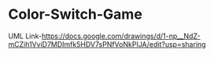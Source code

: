 # Color-Switch-Game
UML Link-https://docs.google.com/drawings/d/1-np__NdZ-mCZih1VviD7MDImfk5HDV7sPNfVoNkPIJA/edit?usp=sharing
